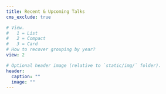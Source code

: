 ```yaml
---
title: Recent & Upcoming Talks
cms_exclude: true

# View.
#   1 = List
#   2 = Compact
#   3 = Card
# How to recover grouping by year?
view: 2

# Optional header image (relative to `static/img/` folder).
header:
  caption: ""
  image: ""
---
```

